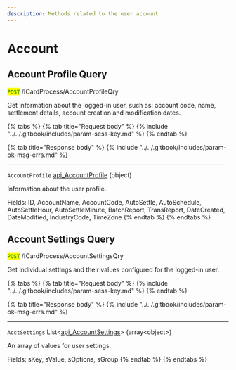 ```yaml
---
description: Methods related to the user account
---
```


# Account

## Account Profile Query

<mark style="color:green;">`POST`</mark> /ICardProcess/AccountProfileQry

Get information about the logged-in user, such as: account code, name, settlement details, account creation and modification dates.

{% tabs %}
{% tab title="Request body" %}
{% include "../../.gitbook/includes/param-sess-key.md" %}
{% endtab %}

{% tab title="Response body" %}
{% include "../../.gitbook/includes/param-ok-msg-errs.md" %}

***

`AccountProfile` [api\_AccountProfile](soap-object-dictionary.md#api_accountprofile) (object)

Information about the user profile.

Fields: ID, AccountName, AccountCode, AutoSettle, AutoSchedule, AutoSettleHour, AutoSettleMinute, BatchReport, TransReport, DateCreated, DateModified, IndustryCode, TimeZone
{% endtab %}
{% endtabs %}





## Account Settings Query

<mark style="color:green;">`POST`</mark> /ICardProcess/AccountSettingsQry

Get individual settings and their values configured for the logged-in user.

{% tabs %}
{% tab title="Request body" %}
{% include "../../.gitbook/includes/param-sess-key.md" %}
{% endtab %}

{% tab title="Response body" %}
{% include "../../.gitbook/includes/param-ok-msg-errs.md" %}

***

`AcctSettings` List<[api\_AccountSettings](soap-object-dictionary.md#api_accountsettings)> (array\<object>)

An array of values for user settings.

Fields: sKey, sValue, sOptions, sGroup
{% endtab %}
{% endtabs %}



